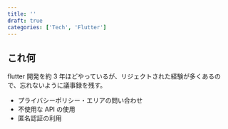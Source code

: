 ```yaml
---
title: ''
draft: true
categories: ['Tech', 'Flutter']
---
```


## これ何

flutter 開発を約 3 年ほどやっているが、リジェクトされた経験が多くあるので、忘れないように議事録を残す。

  - プライバシーポリシー・エリアの問い合わせ
  - 不使用な API の使用
  - 匿名認証の利用
